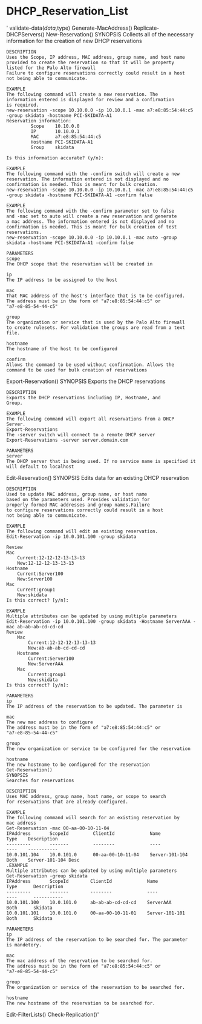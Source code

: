 # DHCP_Reservation_List
'
validate-data($data,$type)
Generate-MacAddress()
Replicate-DHCPServers()
New-Reservation()
    SYNOPSIS
    Collects all of the necessary information for the creation of new
    DHCP reservations
    
    DESCRIPTION
    Uses the Scope, IP address, MAC address, group name, and host name
    provided to create the reservation so that it will be property
    listed for the Palo Alto firewall
    Failure to configure reservations correctly could result in a host
    not being able to communicate.
    
    EXAMPLE
    The following command will create a new reservation. The 
    information entered is displayed for review and a confirmation 
    is required. 
    new-reservation -scope 10.10.0.0 -ip 10.10.0.1 -mac a7:e8:85:54:44:c5 -group skidata -hostname PCI-SKIDATA-A1
    Reservation information:
        	 Scope    10.10.0.0
        	 IP       10.10.0.1
        	 MAC      a7:e8:85:54:44:c5
        	 Hostname PCI-SKIDATA-A1
        	 Group    skidata
        
    Is this information accurate? (y/n): 
    
    EXAMPLE
    The following command with the -confirm switch will create a new 
    reservation. The information entered is not displayed and no 
    confirmation is needed. This is meant for bulk creation. 
    new-reservation -scope 10.10.0.0 -ip 10.10.0.1 -mac a7:e8:85:54:44:c5 -group skidata -hostname PCI-SKIDATA-A1 -confirm false
    
    EXAMPLE
    The following command with the -confirm parameter set to false
    and -mac set to auto will create a new reservation and generate
    a mac address. The information entered is not displayed and no 
    confirmation is needed. This is meant for bulk creation of test
    reservations. 
    new-reservation -scope 10.10.0.0 -ip 10.10.0.1 -mac auto -group skidata -hostname PCI-SKIDATA-A1 -confirm false
    
    PARAMETERS
    scope
    The DHCP scope that the reservation will be created in
    
    ip
    The IP address to be assigned to the host
    
    mac
    That MAC address of the host's interface that is to be configured.
    The address must be in the form of "a7:e8:85:54:44:c5" or 
    "a7-e8-85-54-44-c5"
    
    group
    The organization or service that is used by the Palo Alto firewall
    to create rulesets. For validation the groups are read from a text
    file.
    
    hostname
    The hostname of the host to be configured
    
    confirm
    Allows the command to be used without confirmation. Allows the 
    command to be used for bulk creation of reservations
    
Export-Reservation()
    SYNOPSIS
    Exports the DHCP reservations
    
    DESCRIPTION
    Exports the DHCP reservations including IP, Hostname, and
    Group.
    
    EXAMPLE
    The following command will export all reservations from a DHCP
    Server.
    Export-Reservations
    The -server switch will connect to a remote DHCP server 
    Export-Reservations -server server.domain.com
   
    PARAMETERS 
    server
    The DHCP server that is being used. If no service name is specified it will default to localhost
    
Edit-Reservation()
    SYNOPSIS
    Edits data for an existing DHCP reservation
    
    DESCRIPTION
    Used to update MAC address, group name, or host name
    based on the parameters used. Provides validation for 
    properly formed MAC addresses and group names.Failure 
    to configure reservations correctly could result in a host
    not being able to communicate.
    
    EXAMPLE
    The following command will edit an existing reservation. 
    Edit-Reservation -ip 10.0.101.100 -group skidata
    
    Review
    Mac       
    	Current:12-12-12-13-13-13 
    	New:12-12-12-13-13-13
    Hostname  
    	Current:Server100 
    	New:Server100
    Mac
    	Current:group1 
    	New:skidata
    Is this correct? [y/n]: 
    
    EXAMPLE
    Multiple attributes can be updated by using multiple parameters
    Edit-Reservation -ip 10.0.101.100 -group skidata -Hostname ServerAAA -mac ab-ab-ab-cd-cd-cd
    Review
        Mac       
    	    Current:12-12-12-13-13-13 
    	    New:ab-ab-ab-cd-cd-cd
        Hostname  
    	    Current:Server100 
    	    New:ServerAAA
        Mac
    	    Current:group1 
    	    New:skidata
    Is this correct? [y/n]: 
    
    PARAMETERS
    ip
    The IP address of the reservation to be updated. The parameter is 
    
    mac
    The new mac address to configure
    The address must be in the form of "a7:e8:85:54:44:c5" or 
    "a7-e8-85-54-44-c5"
    
    group
    The new organization or service to be configured for the reservation
    
    hostname
    The new hostname to be configured for the reservation
    Get-Reservation()
    SYNOPSIS
    Searches for reservations
    
    DESCRIPTION
    Uses MAC address, group name, host name, or scope to search
    for reservations that are already configured. 
    
    EXAMPLE
    The following command will search for an existing reservation by
    mac address
    Get-Reservation -mac 00-aa-00-10-11-04
    IPAddress       ScopeId         ClientId             Name               Type    Description         
    ---------       -------         --------             ----               ----    -----------         
    10.0.101.104    10.0.101.0      00-aa-00-10-11-04    Server-101-104     Both    Server-101-104 Desc
    .EXAMPLE
    Multiple attributes can be updated by using multiple parameters
    Get-Reservation -group skidata
    IPAddress       ScopeId        ClientId             Name              Type      Description         
    ---------       -------        --------             ----              ----      -----------         
    10.0.101.100    10.0.101.0     ab-ab-ab-cd-cd-cd    ServerAAA         Both      skidata             
    10.0.101.101    10.0.101.0     00-aa-00-10-11-01    Server-101-101    Both      Skidata      
    
    PARAMETERS 
    ip
    The IP address of the reservation to be searched for. The parameter
    is mandetory. 
    
    mac
    The mac address of the reservation to be searched for.
    The address must be in the form of "a7:e8:85:54:44:c5" or 
    "a7-e8-85-54-44-c5"
    
    group
    The organization or service of the reservation to be searched for.
    
    hostname
    The new hostname of the reservation to be searched for.
Edit-FilterLists()
Check-Replication()'
